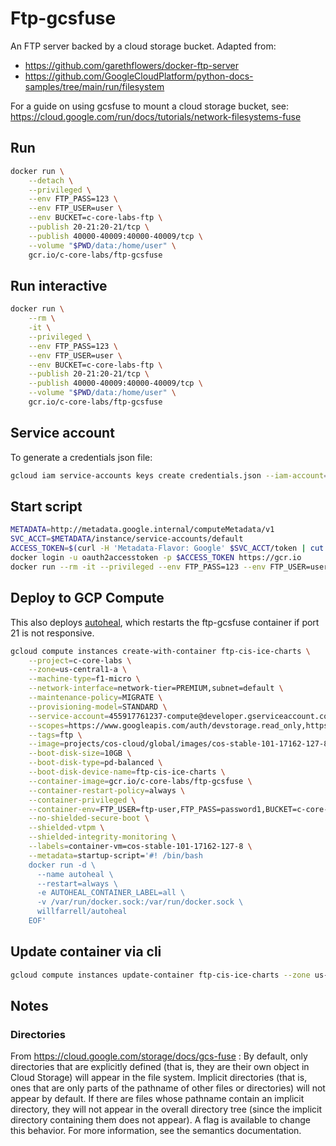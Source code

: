 # Ftp-gcsfuse
An FTP server backed by a cloud storage bucket. Adapted from:
- https://github.com/garethflowers/docker-ftp-server
- https://github.com/GoogleCloudPlatform/python-docs-samples/tree/main/run/filesystem

For a guide on using gcsfuse to mount a cloud storage bucket, see:
https://cloud.google.com/run/docs/tutorials/network-filesystems-fuse

	
## Run
```bash
docker run \
	--detach \
	--privileged \
	--env FTP_PASS=123 \
	--env FTP_USER=user \
	--env BUCKET=c-core-labs-ftp \
	--publish 20-21:20-21/tcp \
	--publish 40000-40009:40000-40009/tcp \
	--volume "$PWD/data:/home/user" \
	gcr.io/c-core-labs/ftp-gcsfuse
```


## Run interactive
```bash
docker run \
	--rm \
	-it \
	--privileged \
	--env FTP_PASS=123 \
	--env FTP_USER=user \
	--env BUCKET=c-core-labs-ftp \
	--publish 20-21:20-21/tcp \
	--publish 40000-40009:40000-40009/tcp \
	--volume "$PWD/data:/home/user" \
	gcr.io/c-core-labs/ftp-gcsfuse
```


## Service account
To generate a credentials json file:
```bash
gcloud iam service-accounts keys create credentials.json --iam-account=ftp-gcsfuse@c-core-labs.iam.gserviceaccount.com
```

## Start script
```bash
METADATA=http://metadata.google.internal/computeMetadata/v1
SVC_ACCT=$METADATA/instance/service-accounts/default
ACCESS_TOKEN=$(curl -H 'Metadata-Flavor: Google' $SVC_ACCT/token | cut -d'"' -f 4)
docker login -u oauth2accesstoken -p $ACCESS_TOKEN https://gcr.io
docker run --rm -it --privileged --env FTP_PASS=123 --env FTP_USER=user --env BUCKET=c-core-labs-ftp --env MNT_DIR=/home/user --publish 20-21:20-21/tcp --publish 40000-40009:40000-40009/tcp --volume "$PWD/data:/home/user" gcr.io/c-core-labs/ftp-gcsfuse
```

## Deploy to GCP Compute
This also deploys [autoheal](https://github.com/willfarrell/docker-autoheal), which restarts the ftp-gcsfuse container if port 21 is not responsive.

```bash
gcloud compute instances create-with-container ftp-cis-ice-charts \
    --project=c-core-labs \
    --zone=us-central1-a \
    --machine-type=f1-micro \
    --network-interface=network-tier=PREMIUM,subnet=default \
    --maintenance-policy=MIGRATE \
    --provisioning-model=STANDARD \
    --service-account=455917761237-compute@developer.gserviceaccount.com \
    --scopes=https://www.googleapis.com/auth/devstorage.read_only,https://www.googleapis.com/auth/logging.write,https://www.googleapis.com/auth/monitoring.write,https://www.googleapis.com/auth/servicecontrol,https://www.googleapis.com/auth/service.management.readonly,https://www.googleapis.com/auth/trace.append \
    --tags=ftp \
    --image=projects/cos-cloud/global/images/cos-stable-101-17162-127-8 \
    --boot-disk-size=10GB \
    --boot-disk-type=pd-balanced \
    --boot-disk-device-name=ftp-cis-ice-charts \
    --container-image=gcr.io/c-core-labs/ftp-gcsfuse \
    --container-restart-policy=always \
    --container-privileged \
    --container-env=FTP_USER=ftp-user,FTP_PASS=password1,BUCKET=c-core-labs-ftp \
    --no-shielded-secure-boot \
    --shielded-vtpm \
    --shielded-integrity-monitoring \
    --labels=container-vm=cos-stable-101-17162-127-8 \
	--metadata=startup-script='#! /bin/bash
	docker run -d \
      --name autoheal \
      --restart=always \
      -e AUTOHEAL_CONTAINER_LABEL=all \
      -v /var/run/docker.sock:/var/run/docker.sock \
      willfarrell/autoheal
    EOF'
```


## Update container via cli
```bash
gcloud compute instances update-container ftp-cis-ice-charts --zone us-central1-a --container-image gcr.io/c-core-labs/ftp-gcsfuse
```


## Notes

### Directories
From https://cloud.google.com/storage/docs/gcs-fuse :
By default, only directories that are explicitly defined (that is, they are their own object in Cloud Storage) will appear in the file system. Implicit directories (that is, ones that are only parts of the pathname of other files or directories) will not appear by default. If there are files whose pathname contain an implicit directory, they will not appear in the overall directory tree (since the implicit directory containing them does not appear). A flag is available to change this behavior. For more information, see the semantics documentation.
